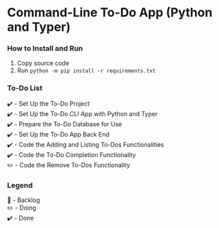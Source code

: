 # Command-Line To-Do App (Python and Typer)

### How to Install and Run
1. Copy source code
2. Run ```python -m pip install -r requirements.txt```

### To-Do List
:heavy_check_mark: - Set Up the To-Do Project
<br/>
:heavy_check_mark: - Set Up the To-Do CLI App with Python and Typer
<br/>
:heavy_check_mark: - Prepare the To-Do Database for Use
<br/>
:heavy_check_mark: - Set Up the To-Do App Back End
<br/>
:heavy_check_mark: - Code the Adding and Listing To-Dos Functionalities
<br/>
:heavy_check_mark: - Code the To-Do Completion Functionality
<br/>
:pencil2: - Code the Remove To-Dos Functionality
<br/>

### Legend
:construction: - Backlog
<br/>
:pencil2: - Doing
<br/>
:heavy_check_mark: - Done
<br/>
